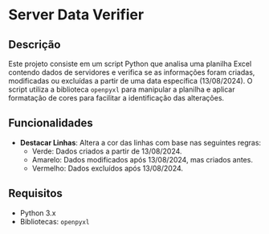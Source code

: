 # Server Data Verifier

## Descrição
Este projeto consiste em um script Python que analisa uma planilha Excel contendo dados de servidores e verifica se as informações foram criadas, modificadas ou excluídas a partir de uma data específica (13/08/2024). O script utiliza a biblioteca `openpyxl` para manipular a planilha e aplicar formatação de cores para facilitar a identificação das alterações.

## Funcionalidades
- **Destacar Linhas**: Altera a cor das linhas com base nas seguintes regras:
  - Verde: Dados criados a partir de 13/08/2024.
  - Amarelo: Dados modificados após 13/08/2024, mas criados antes.
  - Vermelho: Dados excluídos após 13/08/2024.

## Requisitos
- Python 3.x
- Bibliotecas: `openpyxl`
